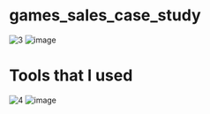 # games_sales_case_study
![3](https://user-images.githubusercontent.com/113081740/201432036-f82eb698-5043-4370-8508-f8c442f22b3a.png)
![image](https://user-images.githubusercontent.com/113081740/201432450-3d08a4c4-5458-4dde-add9-854fd51ce1a8.png)

# Tools that I used
![4](https://user-images.githubusercontent.com/113081740/201432175-30069c29-8367-4530-b703-68ada9a59973.png)
![image](https://user-images.githubusercontent.com/113081740/201432512-68a3caf9-ff8e-463d-8b04-831c229aa696.png)
